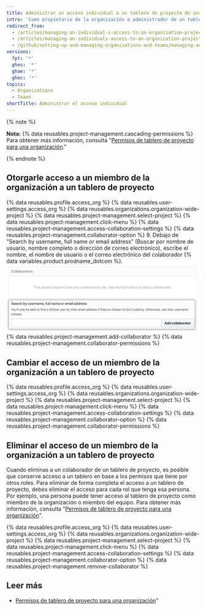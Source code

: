 ```yaml
---
title: Administrar un acceso individual a un tablero de proyecto de una organización
intro: 'Como propietario de la organización o administrador de un tablero de proyecto, puedes administrar al acceso de un miembro individual a un tablero de proyecto propiedad de tu organización.'
redirect_from:
  - /articles/managing-an-individual-s-access-to-an-organization-project-board
  - /articles/managing-an-individuals-access-to-an-organization-project-board
  - /github/setting-up-and-managing-organizations-and-teams/managing-an-individuals-access-to-an-organization-project-board
versions:
  fpt: '*'
  ghes: '*'
  ghae: '*'
  ghec: '*'
topics:
  - Organizations
  - Teams
shortTitle: Administrar el acceso individual
---
```


{% note %}

**Nota:** {% data reusables.project-management.cascading-permissions %} Para obtener más información, consulta "[Permisos de tablero de proyecto para una organización](/articles/project-board-permissions-for-an-organization)."

{% endnote %}

## Otorgarle acceso a un miembro de la organización a un tablero de proyecto

{% data reusables.profile.access_org %}
{% data reusables.user-settings.access_org %}
{% data reusables.organizations.organization-wide-project %}
{% data reusables.project-management.select-project %}
{% data reusables.project-management.click-menu %}
{% data reusables.project-management.access-collaboration-settings %}
{% data reusables.project-management.collaborator-option %}
9. Debajo de "Search by username, full name or email address" (Buscar por nombre de usuario, nombre completo o dirección de correo electrónico), escribe el nombre, el nombre de usuario o el correo electrónico del colaborador {% data variables.product.prodname_dotcom %}. ![La sección Collaborators (Colaboradores) con el nombre de usuario de Octocat ingresado en el campo de búsqueda](/assets/images/help/projects/org-project-collaborators-find-name.png)
{% data reusables.project-management.add-collaborator %}
{% data reusables.project-management.collaborator-permissions %}

## Cambiar el acceso de un miembro de la organización a un tablero de proyecto

{% data reusables.profile.access_org %}
{% data reusables.user-settings.access_org %}
{% data reusables.organizations.organization-wide-project %}
{% data reusables.project-management.select-project %}
{% data reusables.project-management.click-menu %}
{% data reusables.project-management.access-collaboration-settings %}
{% data reusables.project-management.collaborator-option %}
{% data reusables.project-management.collaborator-permissions %}

## Eliminar el acceso de un miembro de la organización a un tablero de proyecto

Cuando eliminas a un colaborador de un tablero de proyecto, es posible que conserve acceso a un tablero en base a los permisos que tiene por otros roles. Para eliminar de forma completa el acceso a un tablero de proyecto, debes eliminar el acceso para cada rol que tenga esa persona. Por ejemplo, una persona puede tener acceso al tablero de proyecto como miembro de la organización o miembro del equipo. Para obtener más información, consulta "[Permisos de tablero de proyecto para una organización](/articles/project-board-permissions-for-an-organization)".

{% data reusables.profile.access_org %}
{% data reusables.user-settings.access_org %}
{% data reusables.organizations.organization-wide-project %}
{% data reusables.project-management.select-project %}
{% data reusables.project-management.click-menu %}
{% data reusables.project-management.access-collaboration-settings %}
{% data reusables.project-management.collaborator-option %}
{% data reusables.project-management.remove-collaborator %}

## Leer más

- [Permisos de tablero de proyecto para una organización](/articles/project-board-permissions-for-an-organization)"
